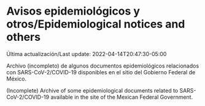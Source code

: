 # Avisos epidemiológicos y otros/Epidemiological notices and others

Última actualización/Last update: 2022-04-14T20:47:30-05:00

Archivo (incompleto) de algunos documentos epidemiológicos relacionados con SARS-CoV-2/COVID-19 disponibles en el sitio del Gobierno Federal de México.

(Incomplete) Archive of some epidemiological documents related to SARS-CoV-2/COVID-19 available in the site of the Mexican Federal Government.

